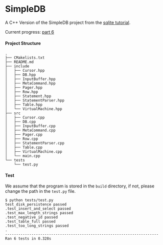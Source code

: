 # SimpleDB

A C++ Version of the SimpleDB project from the [sqlite tutorial](https://cstack.github.io/db_tutorial/).

Current progress: [part 6](https://cstack.github.io/db_tutorial/part_6.html)

#### Project Structure

```
.
├── CMakelists.txt
├── README.md
├── include
│   ├── Cursor.hpp
│   ├── DB.hpp
│   ├── InputBuffer.hpp
│   ├── MetaCommand.hpp
│   ├── Pager.hpp
│   ├── Row.hpp
│   ├── Statement.hpp
│   ├── StatementParser.hpp
│   ├── Table.hpp
│   └── VirtualMachine.hpp
├── src
│   ├── Cursor.cpp
│   ├── DB.cpp
│   ├── InputBuffer.cpp
│   ├── MetaCommand.cpp
│   ├── Pager.cpp
│   ├── Row.cpp
│   ├── StatementParser.cpp
│   ├── Table.cpp
│   ├── VirtualMachine.cpp
│   └── main.cpp
└── tests
    └── test.py
```


#### Test

We assume that the program is stored in the `build` directory, if not, please change the path in the `test.py` file.

```
$ python tests/test.py
test_disk_persistence passed
.test_insert_and_select passed
.test_max_length_strings passed
.test_negative_id passed
.test_table_full passed
.test_too_long_strings passed
.
----------------------------------------------------------------------
Ran 6 tests in 0.328s
```
